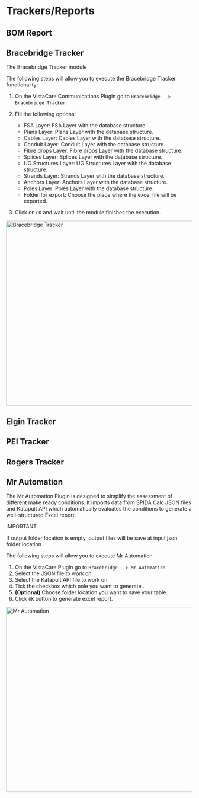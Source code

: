 # Trackers/Reports


## BOM Report


## Bracebridge Tracker

The Bracebridge Tracker module 

The following steps will allow you to execute the Bracebridge Tracker functionality:

1. On the VistaCare Communications Plugin go to `Bracebridge --> Bracebridge Tracker`.
2. Fill the following options:

    * FSA Layer: FSA Layer with the database structure.
    * Plans Layer: Plans Layer with the database structure.
    * Cables Layer: Cables Layer with the database structure.
    * Conduit Layer: Conduit Layer with the database structure.
    * Fibre drops Layer: Fibre drops Layer with the database structure.
    * Splices Layer: Splices Layer with the database structure.
    * UG Structures Layer: UG Structures Layer with the database structure.
    * Strands Layer: Strands Layer with the database structure.
    * Anchors Layer: Anchors Layer with the database structure.
    * Poles Layer: Poles Layer with the database structure.
    * Folder for export: Choose the place where the excel file will be exported.

3. Click on `OK` and wait until the module finishes the execution. 

<a class="" data-lightbox="Bracebridge Tracker" href="_static/bracebridge_tracker.gif" title="Bracebridge Tracker" data-title="Bracebridge Tracker"><img src="_static/bracebridge_tracker.gif" class="align-center" width="800px" height="500px" alt="Bracebridge Tracker">
</a>


## Elgin Tracker


## PEI Tracker


## Rogers Tracker


## Mr Automation

The Mr Automation Plugin is designed to simplify the assessment of different make ready conditions. It imports data from SPIDA Calc JSON files and Katapult API which automatically evaluates the conditions to generate a well-structured Excel report.

<div class="note">
<p class="admonition-title">IMPORTANT</p>
<p>If output folder location is empty, output files will be save at input json folder location </p>
</div>

The following steps will allow you to execute Mr Automation

1. On the VistaCare Plugin go to `Bracebridge --> Mr Automation`.
2. Select the JSON file to work on.
3. Select the Katapult API file to work on. 
4. Tick the checkbox which pole you want to generate .
5. **(Optional)** Choose folder location you want to save your table.
6. Click `OK` button to generate excel report.

<a class="" data-lightbox="Mr Automation" href="_static/MR_gif.gif" title="Mr Automation" data-title="Mr Automation"><img src="_static/MR_gif.gif" class="align-center" width="800px" height="500px" alt="Mr Automation">
</a> 